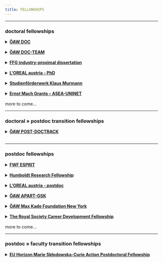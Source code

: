 ```yaml
---
title: FELLOWSHIPS
---
```


---
### doctoral fellowships

<details><summary><b><a href="https://stipendien.oeaw.ac.at/stipendien/doc">ÖAW DOC</a></b></summary>

  - *who is funded:* doctoral students at AT uni; masters ≤2 years prior
  - *what is funded:* 24-30-36 mo doctoral research
  - *funding level:* 46.759 EUR
  - *application requirements:* online form • cv • publications • advisor recommendation • commitment of host institution • research approvals • research abstract • research project exposé
  - *deadline:* 5 Oct 2023
  - *themes:* open

<details><summary><b><a href="https://stipendien.oeaw.ac.at/fileadmin/subsites/stipendien/pdf/calls/DOC_EU-Missionen_online_englisch.pdf">FZÖ DOC</a></b></summary>
  
  - this is a funding mechanism within the ÖAW DOC program that targets research in particular research themes of EU Horizon interest and ÖAW priority
  - *application requirements:* the EU or ÖAW theme must be clearly stated in the project proposal
  - *themes • EU Horizon:* adaptation to climate change, cancer, healthy oceans, green/smart cities, soil health \& food
  - *themes • ÖAW priority areas:* aging, climate change, energy systems, empires & world orders, AI

  </details>
</details>  
<br />
<details><summary><b><a href="https://stipendien.oeaw.ac.at/stipendien/doc-team">ÖAW DOC-TEAM</a></b></summary>

  - *who is funded:* teams of 3-4 doctoral students from the humanities/cultural studies/social sciences and natural sciences/medicine/technology; masters ≤4 years prior or <30 years old
  - *what is funded:* interdisciplinary project; 36 mo project support; 6 mo research stay abroad
  - *funding level:* 46.759 EUR per person per year + travel, childcare, etc
  - *application requirements:* online form • cvs • publications • supervision outline • commitment of host institution(s) • research abstract • research project proposal
  - *deadline:* 31 Oct 2023
  - *themes:* social sciences +

</details>  
<br />
<details><summary><b><a href="https://www.ffg.at/en/ausschreibung/dissertantinnen2023">FFG industry-proximal dissertation</a></b></summary>
  
  - *who is funded:* ***for 2023*** female doctoral students; ≤2 applications per organization
  - *what is funded:* max of 50% total costs for 24-36 mo; direct costs in support of student
  - *funding level:* ≤110.000 EUR for the project
  - *application requirements:* student + advisor cvs + publications • project description • uni commitment • host organization financial docs
  - *deadline:* rolling basis Feb-Nov; extended to Feb 2024
  - *themes: for 2023:* energy transition, mobility transition or circular economy

</details>  
<br />
<details><summary><b><a href="https://stipendien.oeaw.ac.at/en/fellowships/loreal-austria">L'OREAL austria - PhD</a></b></summary>
  
  - *who is funded:* female doctoral students; AT citizens or in AT ≥3 years; ≤3 years of PhD
  - *what is funded:* 8-12 mo research project in AT
  - *funding level:* 25.000 EUR
  - *application requirements:* online form • cv • publications • commitment of host institution • research approvals • research abstract • research project exposé • recommendation from advisor
  - *deadline:* 1 Feb 2024
  - *themes:* medicine, the natural sciences or mathematics

</details>  
<br />
<details><summary><b><a href="https://www.sdw.org/das-bieten-wir/fuer-studierende/studienfoerderwerk-klaus-murmann/ueberblick.html">Studienförderwerk Klaus Murmann</a></b></summary>
  
  - *who is funded:* doctoral students at uni in AT, DE, FR, CH, UK; C1 german level; ≤5 years of PhD
  - *what is funded:* 18-42 mo stipend + social benefit + childcare
  - *funding level:* 1450 EUR per mo \(and more\)
  - *application requirements:* ***in German** cv • uni justification • two recommendations • uni commitment • research abstract • research project exposé
  - *deadline:* 15 Jan 2024 • 17 Jul 2024
  - *themes:* interest to commercialize research projects/products; entreprenuership; start-ups

</details>  
<br />
<details><summary><b><a href="https://asea-uninet.org/scholarships-grants/ernst-mach-grant-emg/">Ernst Mach Grants – ASEA-UNINET</a></b></summary>
  
  - *who is funded:* doctoral students from ID, MY, TH, PH, VN; PhD in AT; ≤35 years
  - *what is funded:* 36 mo stipend + travel + housing allowance
  - *funding level:* 1250 EUR plus
  - *application requirements:* 
  - *deadline:* Mar
  - *themes:* open
    
</details>  
<br />
more to come...

---
### doctoral » postdoc transition fellowships

<details><summary><b><a href="https://stipendien.oeaw.ac.at/stipendien/post-doctrack">ÖAW POST-DOCTRACK</a></b></summary>
  
  - *who is funded:* doctoral students; will recieve their doctoral degree from an AT university within the next 6 months
  - *what is funded:* finish publications from PhD; postdoctoral research
  - *funding level:* 46.759 EUR
  - *application requirements:*
  - *deadline:* 15 May + 15 Nov
  - *themes:* humanities, culture, social science

</details>  
<br />

---
### postdoc fellowships

<details><summary><b><a href="https://www.fwf.ac.at/foerdern/foerderportfolio/karrieren/esprit">FWF ESPRIT</a></b></summary>

  - *who is funded:* postdocs; female postdocs; ≤ 5 years since PhD
  - *what is funded:* 36 mo salary + research budget; research at AT institution
  - *funding level:* salary: 84.430 EUR per year; project: 45.000-75.000 EUR
  - *application requirements:* online form • cv • publication list • mentoring plan • research project proposal • collaboration agreements
  - *deadline:* rolling deadline
  - *themes:* open
    
</details>  
<br />
<details><summary><b><a href="https://www.humboldt-foundation.de/en/apply/sponsorship-programmes/humboldt-research-fellowship">Humboldt Research Fellowship</a></b></summary>

  - *who is funded:* published early-career researchers; ≤4 years postdoc; !DE
  - *what is funded:* 6-24 mo research stays in DE
  - *funding level:* 2670 EUR per month + travel, etc
  - *application requirements:* cv • publications • commitment from DE host institution • two recommendation letters
  - *deadline:* rolling application; decisions made Mar+Jul+Nov
  - *themes:* open

</details>  
<br />
<details><summary><b><a href="https://stipendien.oeaw.ac.at/en/fellowships/loreal-austria">L'OREAL austria - postdoc</a></b></summary>

  - *who is funded:* female postdocs; AT citizens or in AT ≥3 years; ≤4 years since PhD
  - *what is funded:* 6-8 mo research project in AT
  - *funding level:* 25.000 EUR
  - *application requirements:* online form • cv • publications • commitment of host institution • research approvals • research abstract • research project exposé • recommendation from advisor
  - *deadline:* 1 Feb 2024
  - *themes:* medicine, the natural sciences or mathematics

</details>  
<br />
<details><summary><b><a href="https://stipendien.oeaw.ac.at/en/fellowships/apart-gsk/apart-gsk-application">ÖAW APART-GSK</a></b></summary>
  
  - *who is funded:* postdocs; ≤3 years since PhD
  - *what is funded:* research at AT univeristy (some time can be spent outside of AT)
  - *funding level:* 82.390 EUR
  - *application requirements:* online form • cv • 5 most important publications • letter of motivation • commitment from AT employer/uni • invitation from host institute (if applicable)  research approvals • research project abstract • research project description
  - *deadline:* 25 Mar 2024
  - *themes:* humanities, culture, social science

</details>  
<br />
<details><summary><b><a href="https://stipendien.oeaw.ac.at/stipendien/max-kade">ÖAW Max Kade Foundation New York</a></b></summary>

  - *who is funded:* scholars; ≤10 years since PhD; AT citizens or 3 of past 10 years in AT
  - *what is funded:* research stays in the US ≤12 mo
  - *funding level:* 56.500 USD
  - *application requirements:* online application form • cv • publication list • letter of motivation • commitment from AT employer/uni • invitation from US host institute • necessary research approvals (e.g. human subjects) • three recommendation letters • research project abstract • research project proposal
  - *deadline:* 1 Sep
  - *themes:* open

</details>  
<br />
<details><summary><b><a href="https://royalsociety.org/grants-schemes-awards/grants/career-development-fellowship/">The Royal Society Career Development Fellowship</a></b></summary>

  - *who is funded:* researchers from Black or Mixed Black African, Black Caribbean or other Black heritage backgrounds; ≤24 mo postdoc at start of fellowship
  - *what is funded:* research in the UK
  - *funding level:* 690.000 GBP over 4 years
  - *application requirements:* personal details • career summary • research proposal • financial details • necessary research approvals • two letters of recommendation (incl. head of dept)
  - *deadline:* 24 Jan 2024
  - *themes:* natural sciences, STEM

</details>  
<br />
more to come...

---
### postdoc » faculty transition fellowships

<details><summary><b><a href="https://marie-sklodowska-curie-actions.ec.europa.eu/actions/postdoctoral-fellowships">EU Horizon Marie Skłodowska-Curie Action Postdoctoral Fellowship</a></b></summary>

  - *who is funded:* !EU researchers coming to EU **or** EU researchers going !EU; <8 years research experience since doctorate
  - *what is funded:* !EU 12-24 mo EU **or** EU 12-24 mo !EU + 12 mo EU return phase
  - *funding level:* living allowance, mobility allowance, research etc budget
  - *application requirements:* form • budget • institutional commitments • research permissions • project description • etc
  - *deadline:* 11 Sep 2024
  - *themes:* open

<details>
<br />
<details><summary><b><a href="https://www.fwf.ac.at/en/funding/portfolio/careers/elise-richter">FWF Elise Richter</a></b></summary>

  - *who is funded:* non-male senior postdocs, ≥2 years postdoc experience 
  - *what is funded:* 12-48 mo research + transition to faculty position
  - *funding level:* salary, ≤30000 EUR research budget
  - *application requirements:* abstract • project description • publications • forms
  - *deadline:* rolling: decisions in Jun or Nov-Dec
  - *themes:* open

</details>
<br />
<details><summary><b><a href="https://www.fwf.ac.at/en/funding/portfolio/careers/fwf-start-award">FWF START Award</a></b></summary>

  - *who is funded:* 2-8 years postdoc experience, international experience
  - *what is funded:* research at AT institution
  - *funding level:* 800.000-1.200.000 EUR over 5 years
  - *application requirements:*
  - *deadline:* 20 Sep 2023
  - *themes:* open
  - *NOTE: application comes with commitment to submit an ERC Starting Grant at next possible deadline*

</details>

---

